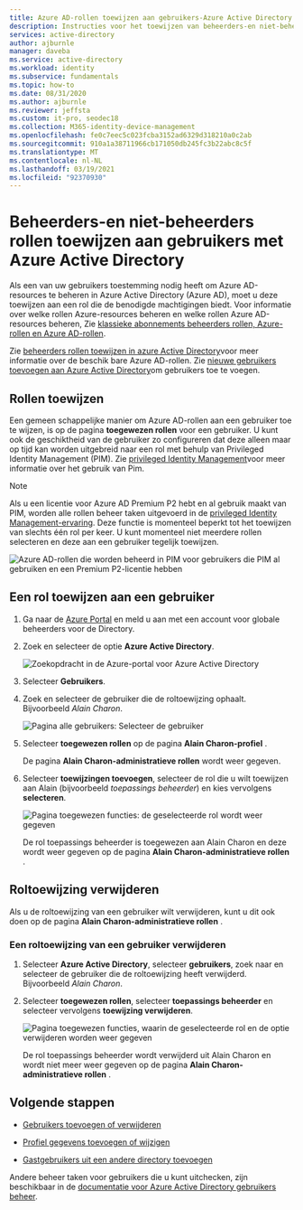 ```yaml
---
title: Azure AD-rollen toewijzen aan gebruikers-Azure Active Directory | Microsoft Docs
description: Instructies voor het toewijzen van beheerders-en niet-beheerders rollen aan gebruikers met Azure Active Directory.
services: active-directory
author: ajburnle
manager: daveba
ms.service: active-directory
ms.workload: identity
ms.subservice: fundamentals
ms.topic: how-to
ms.date: 08/31/2020
ms.author: ajburnle
ms.reviewer: jeffsta
ms.custom: it-pro, seodec18
ms.collection: M365-identity-device-management
ms.openlocfilehash: fe0c7eec5c023fcba3152ad6329d318210a0c2ab
ms.sourcegitcommit: 910a1a38711966cb171050db245fc3b22abc8c5f
ms.translationtype: MT
ms.contentlocale: nl-NL
ms.lasthandoff: 03/19/2021
ms.locfileid: "92370930"
---
```

# <a name="assign-administrator-and-non-administrator-roles-to-users-with-azure-active-directory"></a>Beheerders-en niet-beheerders rollen toewijzen aan gebruikers met Azure Active Directory

Als een van uw gebruikers toestemming nodig heeft om Azure AD-resources te beheren in Azure Active Directory (Azure AD), moet u deze toewijzen aan een rol die de benodigde machtigingen biedt. Voor informatie over welke rollen Azure-resources beheren en welke rollen Azure AD-resources beheren, Zie [klassieke abonnements beheerders rollen, Azure-rollen en Azure AD-rollen](../../role-based-access-control/rbac-and-directory-admin-roles.md).

Zie [beheerders rollen toewijzen in azure Active Directory](../roles/permissions-reference.md)voor meer informatie over de beschik bare Azure AD-rollen. Zie [nieuwe gebruikers toevoegen aan Azure Active Directory](add-users-azure-active-directory.md)om gebruikers toe te voegen.

## <a name="assign-roles"></a>Rollen toewijzen

Een gemeen schappelijke manier om Azure AD-rollen aan een gebruiker toe te wijzen, is op de pagina **toegewezen rollen** voor een gebruiker. U kunt ook de geschiktheid van de gebruiker zo configureren dat deze alleen maar op tijd kan worden uitgebreid naar een rol met behulp van Privileged Identity Management (PIM). Zie [privileged Identity Management](../privileged-identity-management/index.yml)voor meer informatie over het gebruik van Pim.

> [!Note]
> Als u een licentie voor Azure AD Premium P2 hebt en al gebruik maakt van PIM, worden alle rollen beheer taken uitgevoerd in de [privileged Identity Management-ervaring](../roles/manage-roles-portal.md). Deze functie is momenteel beperkt tot het toewijzen van slechts één rol per keer. U kunt momenteel niet meerdere rollen selecteren en deze aan een gebruiker tegelijk toewijzen.
>
> ![Azure AD-rollen die worden beheerd in PIM voor gebruikers die PIM al gebruiken en een Premium P2-licentie hebben](./media/active-directory-users-assign-role-azure-portal/pim-manages-roles-for-p2.png)

## <a name="assign-a-role-to-a-user"></a>Een rol toewijzen aan een gebruiker

1. Ga naar de [Azure Portal](https://portal.azure.com/) en meld u aan met een account voor globale beheerders voor de Directory.

2. Zoek en selecteer de optie **Azure Active Directory**.

      ![Zoekopdracht in de Azure-portal voor Azure Active Directory](media/active-directory-users-assign-role-azure-portal/search-azure-active-directory.png)

3. Selecteer **Gebruikers**.

4. Zoek en selecteer de gebruiker die de roltoewijzing ophaalt. Bijvoorbeeld _Alain Charon_.

      ![Pagina alle gebruikers: Selecteer de gebruiker](media/active-directory-users-assign-role-azure-portal/directory-role-select-user.png)

5. Selecteer **toegewezen rollen** op de pagina **Alain Charon-profiel** .

    De pagina **Alain Charon-administratieve rollen** wordt weer gegeven.

6. Selecteer **toewijzingen toevoegen**, selecteer de rol die u wilt toewijzen aan Alain (bijvoorbeeld _toepassings beheerder_) en kies vervolgens **selecteren**.

    ![Pagina toegewezen functies: de geselecteerde rol wordt weer gegeven](media/active-directory-users-assign-role-azure-portal/directory-role-select-role.png)

    De rol toepassings beheerder is toegewezen aan Alain Charon en deze wordt weer gegeven op de pagina **Alain Charon-administratieve rollen** .

## <a name="remove-a-role-assignment"></a>Roltoewijzing verwijderen

Als u de roltoewijzing van een gebruiker wilt verwijderen, kunt u dit ook doen op de pagina **Alain Charon-administratieve rollen** .

### <a name="to-remove-a-role-assignment-from-a-user"></a>Een roltoewijzing van een gebruiker verwijderen

1. Selecteer **Azure Active Directory**, selecteer **gebruikers**, zoek naar en selecteer de gebruiker die de roltoewijzing heeft verwijderd. Bijvoorbeeld _Alain Charon_.

2. Selecteer **toegewezen rollen**, selecteer **toepassings beheerder** en selecteer vervolgens **toewijzing verwijderen**.

    ![Pagina toegewezen functies, waarin de geselecteerde rol en de optie verwijderen worden weer gegeven](media/active-directory-users-assign-role-azure-portal/directory-role-remove-role.png)

    De rol toepassings beheerder wordt verwijderd uit Alain Charon en wordt niet meer weer gegeven op de pagina **Alain Charon-administratieve rollen** .

## <a name="next-steps"></a>Volgende stappen

- [Gebruikers toevoegen of verwijderen](add-users-azure-active-directory.md)

- [Profiel gegevens toevoegen of wijzigen](active-directory-users-profile-azure-portal.md)

- [Gastgebruikers uit een andere directory toevoegen](../external-identities/what-is-b2b.md)

Andere beheer taken voor gebruikers die u kunt uitchecken, zijn beschikbaar in de [documentatie voor Azure Active Directory gebruikers beheer](../enterprise-users/index.yml).